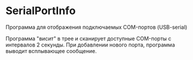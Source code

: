 # SerialPortInfo

Программа для отображения подключаемых COM-портов (USB-serial)

Программа "висит" в трее и сканирует доступные COM-порты с интервалов 2 секунды.
При добавлении нового порта, программа выводит всплывающее сообщение.
